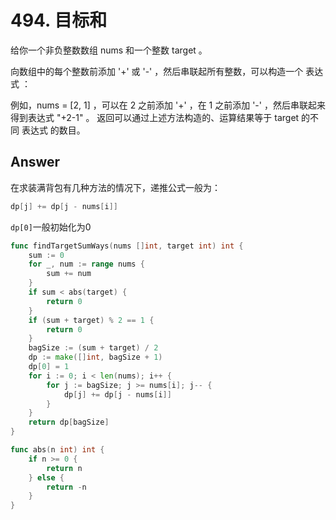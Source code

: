 # 494. 目标和

给你一个非负整数数组 nums 和一个整数 target 。

向数组中的每个整数前添加 '+' 或 '-' ，然后串联起所有整数，可以构造一个 表达式 ：

例如，nums = [2, 1] ，可以在 2 之前添加 '+' ，在 1 之前添加 '-' ，然后串联起来得到表达式 "+2-1" 。
返回可以通过上述方法构造的、运算结果等于 target 的不同 表达式 的数目。

## Answer

在求装满背包有几种方法的情况下，递推公式一般为：
```go
dp[j] += dp[j - nums[i]]
```

`dp[0]`一般初始化为0

```go
func findTargetSumWays(nums []int, target int) int {
    sum := 0
    for _, num := range nums {
        sum += num
    }
    if sum < abs(target) {
        return 0
    }
    if (sum + target) % 2 == 1 {
        return 0
    }
    bagSize := (sum + target) / 2
    dp := make([]int, bagSize + 1)
    dp[0] = 1
    for i := 0; i < len(nums); i++ {
        for j := bagSize; j >= nums[i]; j-- {
            dp[j] += dp[j - nums[i]]
        }
    }
    return dp[bagSize]
}

func abs(n int) int {
    if n >= 0 {
        return n
    } else {
        return -n
    }
}
```